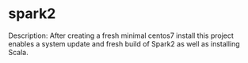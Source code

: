 # spark2
Description:
After creating a fresh minimal centos7 install this project enables a system update and fresh build of Spark2 as well as installing Scala.
